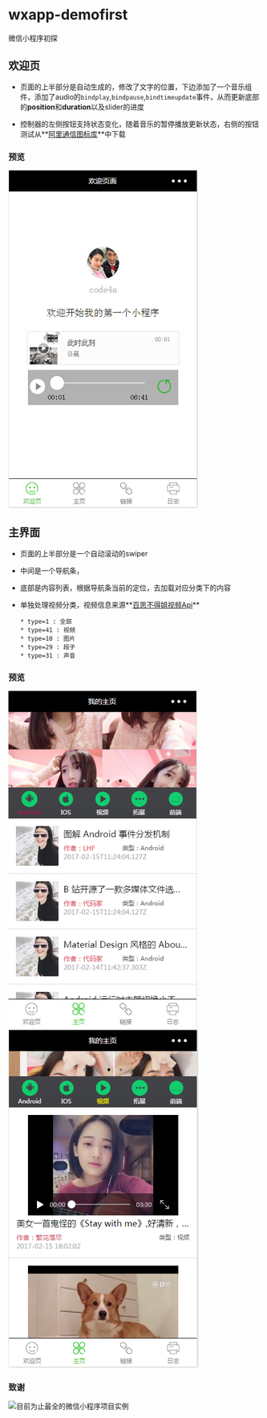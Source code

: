 # wxapp-demofirst
微信小程序初探


## 欢迎页

* 页面的上半部分是自动生成的，修改了文字的位置，下边添加了一个音乐组件，添加了audio的`bindplay`,`bindpause`,`bindtimeupdate`事件，从而更新底部的**position**和**duration**以及slider的进度

* 控制器的左侧按钮支持状态变化，随着音乐的暂停播放更新状态，右侧的按钮测试从**[阿里通信图标库](http://www.iconfont.cn/collections/show/29)**中下载


### 预览
![欢迎页效果图](pic4readme/pic1.png)


## 主界面

* 页面的上半部分是一个自动滚动的swiper
* 中间是一个导航条，
* 底部是内容列表，根据导航条当前的定位，去加载对应分类下的内容
* 单独处理视频分类，视频信息来源**[百思不得姐视频Api](http://api.budejie.com/api/api_open.php?a=list&c=data&type=41)**

      * type=1 : 全部
      * type=41 : 视频
      * type=10 : 图片
      * type=29 : 段子
      * type=31 : 声音
  
### 预览

![主页效果图](pic4readme/pic2.png)
![主页视频效果图](pic4readme/pic3.png)

### 致谢

![目前为止最全的微信小程序项目实例](http://blog.csdn.net/zuoliangzhu/article/details/53862576)
